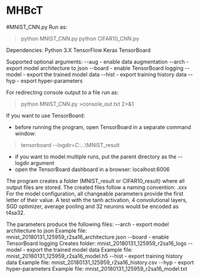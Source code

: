 # MHBcT
#MNIST_CNN.py
Run as:
> python MNIST_CNN.py <arguments>
> python CIFAR10_CNN.py <arguments>

Dependencies:
Python 3.X
TensorFlow
Keras
TensorBoard

Supported optional arguments:
--aug	- enable data augmentation
--arch	- export model architecture to json
--board	- enable TensorBoard logging
--model	- export the trained model data
--hist	- export training history data
--hyp	- export hyper-parameters

For redirecting console output to a file run as:
> python MNIST_CNN.py >console_out.txt 2>&1

If you want to use TensorBoard:
- before running the program, open TensorBoard in a separate command window:
> tensorboard --logdir=C:\...\MNIST_result
- if you want to model multiple runs, put the parent directory as the --logdir argument
- open the TensorBoard dashboard in a browser:
localhost:6006

The program creates a folder (MNIST_result or CIFAR10_result) where all output files are stored.
The created files follow a naming convention: <dataset>_<date in YYYYMMDD format>_<time in HHmmss format>_<model configuration>_<output file type>.xxx
For the model configuration, all changeable parameters provide the first letter of their value. A test with the tanh activation, 4 convolutional layers, SGD optimizer, average pooling and 32 neurons would be encoded as t4sa32.

The parameters produce the following files:
--arch	- export model architecture to json
	Example file: mnist_20180131_125959_r2sa16_architecture.json
--board	- enable TensorBoard logging
	Creates folder: mnist_20180131_125959_r2sa16_logs
--model	- export the trained model data
	Example file: mnist_20180131_125959_r2sa16_model.h5
--hist	- export training history data
	Example file: mnist_20180131_125959_r2sa16_history.csv
--hyp	- export hyper-parameters
	Example file: mnist_20180131_125959_r2sa16_model.txt